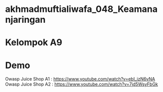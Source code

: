 # akhmadmuftialiwafa_048_Keamananjaringan


# Kelompok A9


# Demo
Owasp Juice Shop A1 : https://www.youtube.com/watch?v=ebI_izN6vNA
Owasp Juice Shop A2 : https://www.youtube.com/watch?v=7jd5WsyFbGk
